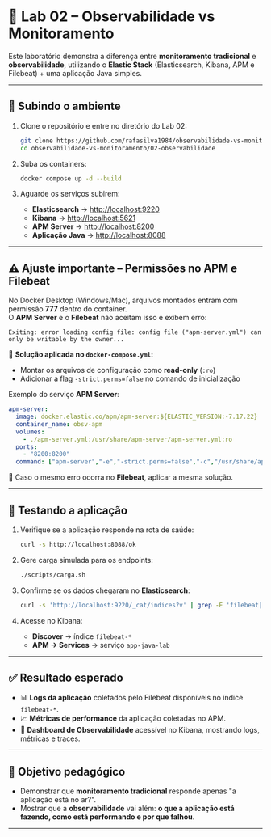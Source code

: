 # 🧪 Lab 02 – Observabilidade vs Monitoramento  

Este laboratório demonstra a diferença entre **monitoramento tradicional** e **observabilidade**, utilizando o **Elastic Stack** (Elasticsearch, Kibana, APM e Filebeat) + uma aplicação Java simples.

---

## 🚀 Subindo o ambiente  

1. Clone o repositório e entre no diretório do Lab 02:  
   ```bash
   git clone https://github.com/rafasilva1984/observabilidade-vs-monitoramento.git
   cd observabilidade-vs-monitoramento/02-observabilidade
   ```

2. Suba os containers:  
   ```bash
   docker compose up -d --build
   ```

3. Aguarde os serviços subirem:  
   - **Elasticsearch** → [http://localhost:9220](http://localhost:9220)  
   - **Kibana** → [http://localhost:5621](http://localhost:5621)  
   - **APM Server** → [http://localhost:8200](http://localhost:8200)  
   - **Aplicação Java** → [http://localhost:8088](http://localhost:8088)  

---

## ⚠️ Ajuste importante – Permissões no APM e Filebeat  

No Docker Desktop (Windows/Mac), arquivos montados entram com permissão **777** dentro do container.  
O **APM Server** e o **Filebeat** não aceitam isso e exibem erro:  

```
Exiting: error loading config file: config file ("apm-server.yml") can only be writable by the owner...
```

🔧 **Solução aplicada no `docker-compose.yml`:**  
- Montar os arquivos de configuração como **read-only** (`:ro`)  
- Adicionar a flag `-strict.perms=false` no comando de inicialização  

Exemplo do serviço **APM Server**:  
```yaml
apm-server:
  image: docker.elastic.co/apm/apm-server:${ELASTIC_VERSION:-7.17.22}
  container_name: obsv-apm
  volumes:
    - ./apm-server.yml:/usr/share/apm-server/apm-server.yml:ro
  ports:
    - "8200:8200"
  command: ["apm-server","-e","-strict.perms=false","-c","/usr/share/apm-server/apm-server.yml"]
```

📌 Caso o mesmo erro ocorra no **Filebeat**, aplicar a mesma solução.

---

## 🧩 Testando a aplicação  

1. Verifique se a aplicação responde na rota de saúde:  
   ```bash
   curl -s http://localhost:8088/ok
   ```

2. Gere carga simulada para os endpoints:  
   ```bash
   ./scripts/carga.sh
   ```

3. Confirme se os dados chegaram no **Elasticsearch**:  
   ```bash
   curl -s 'http://localhost:9220/_cat/indices?v' | grep -E 'filebeat|apm'
   ```

4. Acesse no Kibana:  
   - **Discover** → índice `filebeat-*`  
   - **APM → Services** → serviço `app-java-lab`  

---

## ✅ Resultado esperado  

- 📊 **Logs da aplicação** coletados pelo Filebeat disponíveis no índice `filebeat-*`.  
- 📈 **Métricas de performance** da aplicação coletadas no APM.  
- 🔎 **Dashboard de Observabilidade** acessível no Kibana, mostrando logs, métricas e traces.  

---

## 🎯 Objetivo pedagógico  

- Demonstrar que **monitoramento tradicional** responde apenas "a aplicação está no ar?".  
- Mostrar que a **observabilidade** vai além: **o que a aplicação está fazendo, como está performando e por que falhou**.  

---
